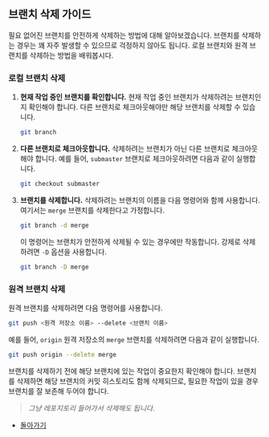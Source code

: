 ## **브랜치 삭제 가이드**
필요 없어진 브랜치를 안전하게 삭제하는 방법에 대해 알아보겠습니다. 브랜치를 삭제하는 경우는 꽤 자주 발생할 수 있으므로 걱정하지 않아도 됩니다. 로컬 브랜치와 원격 브랜치를 삭제하는 방법을 배워봅시다.

### 로컬 브랜치 삭제

1. **현재 작업 중인 브랜치를 확인합니다.**
   현재 작업 중인 브랜치가 삭제하려는 브랜치인지 확인해야 합니다. 다른 브랜치로 체크아웃해야만 해당 브랜치를 삭제할 수 있습니다.

   ```bash
   git branch
   ```

2. **다른 브랜치로 체크아웃합니다.**
   삭제하려는 브랜치가 아닌 다른 브랜치로 체크아웃해야 합니다. 예를 들어, `submaster` 브랜치로 체크아웃하려면 다음과 같이 실행합니다.

   ```bash
   git checkout submaster
   ```

3. **브랜치를 삭제합니다.**
   삭제하려는 브랜치의 이름을 다음 명령어와 함께 사용합니다. 여기서는 `merge` 브랜치를 삭제한다고 가정합니다.

   ```bash
   git branch -d merge
   ```

   이 명령어는 브랜치가 안전하게 삭제될 수 있는 경우에만 작동합니다. 강제로 삭제하려면 `-D` 옵션을 사용합니다.

   ```bash
   git branch -D merge
   ```

### 원격 브랜치 삭제

원격 브랜치를 삭제하려면 다음 명령어를 사용합니다.  

    
```bash
git push <원격 저장소 이름> --delete <브랜치 이름>
```

예를 들어, `origin` 원격 저장소의 `merge` 브랜치를 삭제하려면 다음과 같이 실행합니다.

```bash
git push origin --delete merge
```

브랜치를 삭제하기 전에 해당 브랜치에 있는 작업이 중요한지 확인해야 합니다.
브랜치를 삭제하면 해당 브랜치의 커밋 히스토리도 함께 삭제되므로, 필요한 작업이 있을 경우 브랜치를 잘 보존해 두어야 합니다.
> *그냥 레포지토리 들어가서 삭제해도 됩니다.*


 * [돌아가기](브랜치_작업가이드.md) 